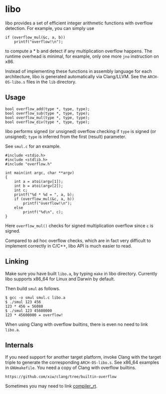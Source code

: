 libo
====

libo provides a set of efficient integer arithmetic functions with
overflow detection.  For example, you can simply use

	if (overflow_mul(&c, a, b))
		printf("overflow!\n");

to compute a * b and detect if any multiplication overflow happens.
The runtime overhead is minimal, for example, only one more `jno`
instruction on x86.

Instead of implementing these functions in assembly language for
each architecture, libo is generated automatically via Clang/LLVM.
See the `ARCH-OS-libo.s` files in the `lib` directory.


Usage
-----

	bool overflow_add(type *, type, type);
	bool overflow_sub(type *, type, type);
	bool overflow_mul(type *, type, type);
	bool overflow_div(type *, type, type);

libo performs signed (or unsigned) overflow checking if `type` is
signed (or unsigned); `type` is inferred from the first (result)
parameter.

See `smul.c` for an example.

	#include <stdio.h>
	#include <stdlib.h>
	#include "overflow.h"
	
	int main(int argc, char **argv)
	{
		int a = atoi(argv[1]);
		int b = atoi(argv[2]);
		int c;
		printf("%d * %d = ", a, b);
		if (overflow_mul(&c, a, b))
			printf("overflow!\n");
		else
			printf("%d\n", c);
	}	

Here `overflow_mul()` checks for signed multiplication overflow
since `c` is signed.

Compared to ad hoc overflow checks, which are in fact very difficult
to implement correctly in C/C++, libo API is much easier to read.


Linking
-------

Make sure you have built `libo.a`, by typing `make` in libo directory.
Currently libo supports x86_64 for Linux and Darwin by default.

Then build `smul` as follows.

	$ gcc -o smul smul.c libo.a
	$ ./smul 123 456
	123 * 456 = 56088
	$ ./smul 123 45600000
	123 * 45600000 = overflow!

When using Clang with overflow builtins, there is even no need to
link `libo.a`.


Internals
---------

If you need support for another target platform, invoke Clang with
the target triple to generate the corresponding `ARCH-OS-libo.s`.
See x86_64 examples in `GNUmakefile`.  You need a copy of Clang
with overflow builtins.

	https://github.com/xiw/clang/tree/builtin-overflow

Sometimes you may need to link [compiler_rt](http://compiler-rt.llvm.org/).
